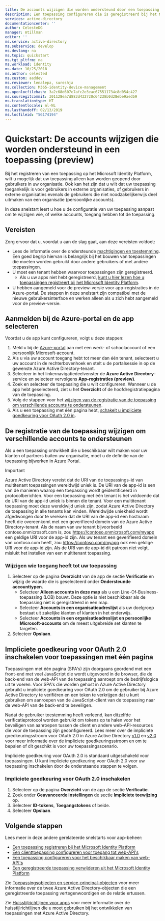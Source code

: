```yaml
---
title: De accounts wijzigen die worden ondersteund door een toepassing die is geregistreerd bij het Microsoft Identity Platform | Azure
description: Een toepassing configureren die is geregistreerd bij het Microsoft Identity Platform om te wijzigen wie, of welke accounts, toegang hebben tot de toepassing.
services: active-directory
documentationcenter: ''
author: CelesteDG
manager: mtillman
editor: ''
ms.service: active-directory
ms.subservice: develop
ms.devlang: na
ms.topic: quickstart
ms.tgt_pltfrm: na
ms.workload: identity
ms.date: 10/25/2018
ms.author: celested
ms.custom: aaddev
ms.reviewer: lenalepa, sureshja
ms.collection: M365-identity-device-management
ms.openlocfilehash: 3a2c68d607e7afc2e3eac675511734c8d054c427
ms.sourcegitcommit: 301128ea7d883d432720c64238b0d28ebe9aed59
ms.translationtype: HT
ms.contentlocale: nl-NL
ms.lasthandoff: 02/13/2019
ms.locfileid: "56174194"
---
```

# <a name="quickstart-modify-the-accounts-supported-by-an-application-preview"></a>Quickstart: De accounts wijzigen die worden ondersteund in een toepassing (preview)

Bij het registreren van een toepassing op het Microsoft Identity Platform, wilt u mogelijk dat uw toepassing alleen kan worden geopend door gebruikers in uw organisatie. Ook kan het zijn dat u wilt dat uw toepassing toegankelijk is voor gebruikers in externe organisaties, of gebruikers in externe organisaties evenals de gebruikers die niet noodzakelijkerwijs deel uitmaken van een organisatie (persoonlijke accounts).

In deze snelstart leert u hoe u de configuratie van uw toepassing aanpast om te wijzigen wie, of welke accounts, toegang hebben tot de toepassing.

## <a name="prerequisites"></a>Vereisten

Zorg ervoor dat u, voordat u aan de slag gaat, aan deze vereisten voldoet:

* Lees de informatie over de ondersteunde [machtigingen en toestemming](v2-permissions-and-consent.md). Een goed begrip hiervan is belangrijk bij het bouwen van toepassingen die moeten worden gebruikt door andere gebruikers of met andere toepassingen.
* U moet een tenant hebben waarvoor toepassingen zijn geregistreerd.
  * Als u uw apps niet hebt geregistreerd, [kunt u hier lezen hoe u toepassingen registreert bij het Microsoft Identity Platform](quickstart-register-app.md).
* U hebben aangemeld voor de preview-versie voor app-registraties in de Azure-portal. De stappen in deze snelstart zijn compatibel met de nieuwe gebruikersinterface en werken alleen als u zich hebt aangemeld voor de preview-versie.

## <a name="sign-in-to-the-azure-portal-and-select-the-app"></a>Aanmelden bij de Azure-portal en de app selecteren

Voordat u de app kunt configureren, volgt u deze stappen:

1. Meld u bij de [Azure-portal](https://portal.azure.com) aan met een werk- of schoolaccount of een persoonlijk Microsoft-account.
1. Als u via uw account toegang hebt tot meer dan één tenant, selecteert u uw account in de rechterbovenhoek en stelt u de portalsessie in op de gewenste Azure Active Directory-tenant.
1. Selecteer in het linkernavigatiedeelvenster de **Azure Active Directory**-service en selecteer vervolgens **App-registraties (preview)**.
1. Zoek en selecteer de toepassing die u wilt configureren. Wanneer u de app hebt geselecteerd, ziet u het **Overzicht** of de hoofdregistratiepagina van de toepassing.
1. Volg de stappen voor het [wijzigen van de registratie van de toepassing om verschillende accounts te ondersteunen](#change-the-application-registration-to-support-different-accounts).
1. Als u een toepassing met één pagina hebt, [schakelt u impliciete goedkeuring voor OAuth 2.0 in](#enable-oauth-20-implicit-grant-for-single-page-applications).

## <a name="change-the-application-registration-to-support-different-accounts"></a>De registratie van de toepassing wijzigen om verschillende accounts te ondersteunen

Als u een toepassing ontwikkelt die u beschikbaar wilt maken voor uw klanten of partners buiten uw organisatie, moet u de definitie van de toepassing bijwerken in Azure Portal.

> [!IMPORTANT]
> Azure Active Directory vereist dat de URI van de toepassings-id van multitenant toepassingen wereldwijd uniek is. De URI van de app-id is een van de manieren waarop een toepassing wordt geïdentificeerd in protocolberichten. Voor een toepassing met één tenant is het voldoende dat de URI van de app-id uniek is binnen die tenant. Voor een multitenant toepassing moet deze wereldwijd uniek zijn, zodat Azure Active Directory de toepassing in alle tenants kan vinden. Wereldwijde uniekheid wordt afgedwongen door te vereisen dat de URI van de app-id een hostnaam heeft die overeenkomt met een geverifieerd domein van de Azure Active Directory-tenant. Als de naam van uw tenant bijvoorbeeld contoso.onmicrosoft.com is, zou https://contoso.onmicrosoft.com/myapp een geldige URI voor de app-id zijn. Als uw tenant een geverifieerd domein van contoso.com heeft, zou https://contoso.com/myapp ook een geldige URI voor de app-id zijn. Als de URI van de app-id dit patroon niet volgt, mislukt het instellen van een multitenant toepassing.

### <a name="to-change-who-can-access-your-application"></a>Wijzigen wie toegang heeft tot uw toepassing

1. Selecteer op de pagina **Overzicht** van de app de sectie **Verificatie** en wijzig de waarde die is geselecteerd onder **Ondersteunde accounttypen**.
    * Selecteer **Alleen accounts in deze map** als u een Line-Of-Business-toepassing (LOB) bouwt. Deze optie is niet beschikbaar als de toepassing niet is geregistreerd in een map.
    * Selecteer **Accounts in een organisatieadreslijst** als uw doelgroep bestaat uit zakelijke klanten of klanten in het onderwijs.
    * Selecteer **Accounts in een organisatieadreslijst en persoonlijke Microsoft-accounts** om de meest uitgebreide set klanten te targeten.
1. Selecteer **Opslaan**.

## <a name="enable-oauth-20-implicit-grant-for-single-page-applications"></a>Impliciete goedkeuring voor OAuth 2.0 inschakelen voor toepassingen met één pagina

Toepassingen met één pagina (SPA's) zijn doorgaans geordend met een front-end met veel JavaScript die wordt uitgevoerd in de browser, die de back-end van de web-API van de toepassing aanroept om de bedrijfslogica uit te voeren. Voor SPA's die worden gehost in Azure Active Directory gebruikt u impliciete goedkeuring voor OAuth 2.0 om de gebruiker bij Azure Active Directory te verifiëren en een token te verkrijgen dat u kunt gebruiken om aanroepen van de JavaScript-client van de toepassing naar de web-API van de back-end te beveiligen.

Nadat de gebruiker toestemming heeft verleend, kan ditzelfde verificatieprotocol worden gebruikt om tokens op te halen voor het beveiligen van aanroepen tussen de client en andere web-API-resources die voor de toepassing zijn geconfigureerd. Lees meer over de impliciete goedkeuringsstroom voor OAuth 2.0 in Azure Active Directory [v1.0](v1-oauth2-implicit-grant-flow.md) en [v2.0](v2-oauth2-implicit-grant-flow.md) voor meer informatie over de impliciete goedkeuringsstroom en om te bepalen of dit geschikt is voor uw toepassingsscenario.

Impliciete goedkeuring voor OAuth 2.0 is standaard uitgeschakeld voor toepassingen. U kunt impliciete goedkeuring voor OAuth 2.0 voor uw toepassing inschakelen door de onderstaande stappen te volgen.

### <a name="to-enable-oauth-20-implicit-grant"></a>Impliciete goedkeuring voor OAuth 2.0 inschakelen

1. Selecteer op de pagina **Overzicht** van de app de sectie **Verificatie**.
1. Zoek onder **Geavanceerde instellingen** de sectie **Impliciete toewijzing** op.
1. Selecteer **ID-tokens**, **Toegangstokens** of beide.
1. Selecteer **Opslaan**.

## <a name="next-steps"></a>Volgende stappen

Lees meer in deze andere gerelateerde snelstarts voor app-beheer:

* [Een toepassing registreren bij het Microsoft Identity Platform](quickstart-register-app.md)
* [Een clienttoepassing configureren voor toegang tot web-API's](quickstart-configure-app-access-web-apis.md)
* [Een toepassing configureren voor het beschikbaar maken van web-API's](quickstart-configure-app-expose-web-apis.md)
* [Een geregistreerde toepassing verwijderen uit het Microsoft Identity Platform](quickstart-remove-app.md)

Zie [Toepassingsobjecten en service-principal-objecten](app-objects-and-service-principals.md) voor meer informatie over de twee Azure Active Directory-objecten die een geregistreerde toepassing vertegenwoordigen en de relatie ertussen.

Zie [Huisstijlrichtlijnen voor apps](howto-add-branding-in-azure-ad-apps.md) voor meer informatie over de huisstijlrichtlijnen die u moet gebruiken bij het ontwikkelen van toepassingen met Azure Active Directory.
